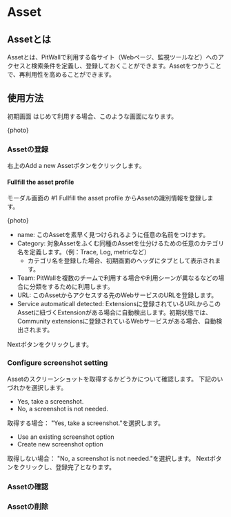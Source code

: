 # Asset

## Assetとは
Assetとは、PitWallで利用する各サイト（Webページ、監視ツールなど）へのアクセスと検索条件を定義し、登録しておくことができます。Assetをつかうことで、再利用性を高めることができます。

## 使用方法

初期画面
はじめて利用する場合、このような画面になります。

{photo}

### Assetの登録
右上のAdd a new Assetボタンをクリックします。

#### Fullfill the asset profile
モーダル画面の #1 Fullfill the asset profile からAssetの識別情報を登録します。

{photo}

- name: このAssetを素早く見つけられるように任意の名前をつけます。
- Category: 対象Assetをふくむ同種のAssetを仕分けるための任意のカテゴリ名を定義します。（例：Trace, Log, metricなど）
  - カテゴリ名を登録した場合、初期画面のヘッダにタブとして表示されます。
- Team: PitWallを複数のチームで利用する場合や利用シーンが異なるなどの場合に分類をするために利用します。
- URL: このAssetからアクセスする先のWebサービスのURLを登録します。
- Service automaticall detected: Extensionsに登録されているURLからこのAssetに紐づくExtensionがある場合に自動検出します。初期状態では、Community extensionsに登録されているWebサービスがある場合、自動検出されます。

Nextボタンをクリックします。

### Configure screenshot setting
Assetのスクリーンショットを取得するかどうかについて確認します。
下記のいづれかを選択します。
- Yes, take a screenshot.
- No, a screenshot is not needed.

取得する場合：
"Yes, take a screenshot."を選択します。

- Use an existing screenshot option
- Create new screenshot option

取得しない場合：
"No, a screenshot is not needed."を選択します。
Nextボタンをクリックし、登録完了となります。


### Assetの確認



### Assetの削除

